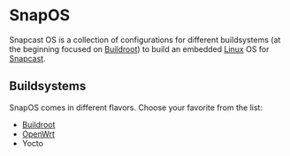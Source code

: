 # SnapOS
Snapcast OS is a collection of configurations for different buildsystems (at the beginning focused on [Buildroot](https://buildroot.org)) to build an embedded [Linux](https://www.kernel.org) OS for [Snapcast](https://github.com/badaix/snapcast).

## Buildsystems
SnapOS comes in different flavors. Choose your favorite from the list: 
 * [Buildroot](buildroot-external/README.md)
 * [OpenWrt](openwrt/README.md)
 * Yocto
